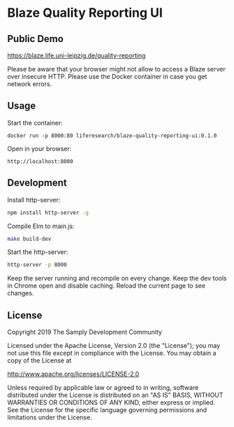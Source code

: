 # Blaze Quality Reporting UI

## Public Demo

https://blaze.life.uni-leipzig.de/quality-reporting

Please be aware that your browser might not allow to access a Blaze server over insecure HTTP. Please use the Docker container in case you get network errors.

## Usage

Start the container:
```
docker run -p 8000:80 liferesearch/blaze-quality-reporting-ui:0.1.0
```

Open in your browser:
```
http://localhost:8000
```

## Development

Install http-server:

```bash
npm install http-server -g
```

Compile Elm to main.js:

```bash
make build-dev
```

Start the http-server:

```bash
http-server -p 8000
```

Keep the server running and recompile on every change. Keep the dev tools in Chrome open and disable caching. Reload the current page to see changes.

## License

Copyright 2019 The Samply Development Community

Licensed under the Apache License, Version 2.0 (the "License"); you may not use this file except in compliance with the License. You may obtain a copy of the License at

http://www.apache.org/licenses/LICENSE-2.0

Unless required by applicable law or agreed to in writing, software distributed under the License is distributed on an "AS IS" BASIS, WITHOUT WARRANTIES OR CONDITIONS OF ANY KIND, either express or implied. See the License for the specific language governing permissions and limitations under the License.
